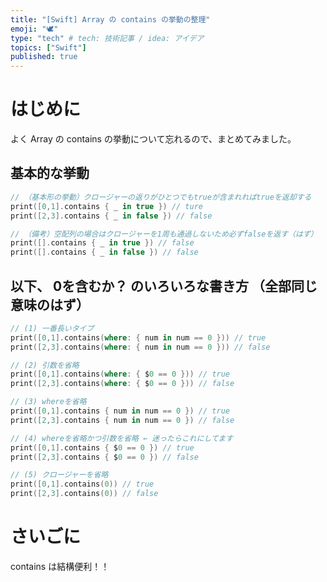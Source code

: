 ```yaml
---
title: "[Swift] Array の contains の挙動の整理"
emoji: "🕊"
type: "tech" # tech: 技術記事 / idea: アイデア
topics: ["Swift"]
published: true
---
```


# はじめに

よく Array の contains の挙動について忘れるので、まとめてみました。

## 基本的な挙動

```swift
// （基本形の挙動）クロージャーの返りがひとつでもtrueが含まれればtrueを返却する
print([0,1].contains { _ in true }) // ture
print([2,3].contains { _ in false }) // false

// （備考）空配列の場合はクロージャーを1周も通過しないため必ずfalseを返す（はず）
print([].contains { _ in true }) // false
print([].contains { _ in false }) // false
```

## 以下、 0を含むか？ のいろいろな書き方 （全部同じ意味のはず）

```swift
// (1) 一番長いタイプ
print([0,1].contains(where: { num in num == 0 })) // true
print([2,3].contains(where: { num in num == 0 })) // false

// (2) 引数を省略
print([0,1].contains(where: { $0 == 0 })) // true
print([2,3].contains(where: { $0 == 0 })) // false

// (3) whereを省略
print([0,1].contains { num in num == 0 }) // true
print([2,3].contains { num in num == 0 }) // false

// (4) whereを省略かつ引数を省略 ← 迷ったらこれにしてます
print([0,1].contains { $0 == 0 }) // true
print([2,3].contains { $0 == 0 }) // false

// (5) クロージャーを省略
print([0,1].contains(0)) // true
print([2,3].contains(0)) // false
```

# さいごに

contains は結構便利！！
